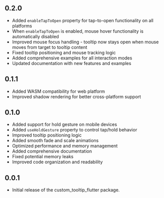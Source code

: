 ## 0.2.0

* Added `enableTapToOpen` property for tap-to-open functionality on all platforms
* When `enableTapToOpen` is enabled, mouse hover functionality is automatically disabled
* Improved mouse focus handling - tooltip now stays open when mouse moves from target to tooltip content
* Fixed tooltip positioning and mouse tracking logic
* Added comprehensive examples for all interaction modes
* Updated documentation with new features and examples

## 0.1.1

* Added WASM compatibility for web platform
* Improved shadow rendering for better cross-platform support 

## 0.1.0

* Added support for hold gesture on mobile devices
* Added `useHoldGesture` property to control tap/hold behavior
* Improved tooltip positioning logic
* Added smooth fade and scale animations
* Optimized performance and memory management
* Added comprehensive documentation
* Fixed potential memory leaks
* Improved code organization and readability

## 0.0.1

* Initial release of the custom_tooltip_flutter package.
